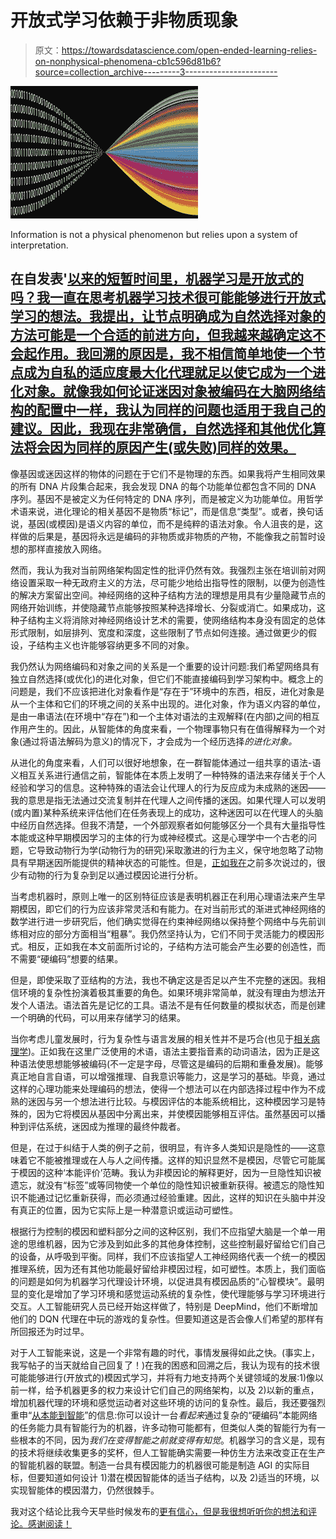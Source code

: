 # 开放式学习依赖于非物质现象

> 原文：<https://towardsdatascience.com/open-ended-learning-relies-on-nonphysical-phenomena-cb1c596d81b6?source=collection_archive---------3----------------------->

![](img/b693eda31eb00b5c010ed4f6363873ac.png)

Information is not a physical phenomenon but relies upon a system of interpretation.

## 在自发表'[以来的短暂时间里，机器学习是开放式的吗？我一直在思考机器学习技术很可能能够进行开放式学习的想法。我提出，让节点明确成为自然选择对象的方法可能是一个合适的前进方向，但我越来越确定这不会起作用。我回溯的原因是，我不相信简单地使一个节点成为自私的适应度最大化代理就足以使它成为一个进化对象。就像我如何论证迷因对象被编码在大脑网络结构的配置中一样，我认为同样的问题也适用于我自己的建议。因此，我现在非常确信，自然选择和其他优化算法将会因为同样的原因产生(或失败)同样的效果。](https://medium.com/towards-data-science/is-machine-learning-open-ended-75128deaf6af)

像基因或迷因这样的物体的问题在于它们不是物理的东西。如果我将产生相同效果的所有 DNA 片段集合起来，我会发现 DNA 的每个功能单位都包含不同的 DNA 序列。基因不是被定义为任何特定的 DNA 序列，而是被定义为功能单位。用哲学术语来说，进化理论的相关基因不是物质“标记”，而是信息“类型”。或者，换句话说，基因(或模因)是语义内容的单位，而不是纯粹的语法对象。令人沮丧的是，这样做的后果是，基因将永远是编码的非物质或非物质的产物，不能像我之前暂时设想的那样直接放入网络。

然而，我认为我对当前网络架构固定性的批评仍然有效。我强烈主张在培训前对网络设置采取一种无政府主义的方法，尽可能少地给出指导性的限制，以便为创造性的解决方案留出空间。神经网络的这种子结构方法的理想是用具有少量隐藏节点的网络开始训练，并使隐藏节点能够按照某种选择增长、分裂或消亡。如果成功，这种子结构主义将消除对神经网络设计艺术的需要，使网络结构本身没有固定的总体形式限制，如层排列、宽度和深度，这些限制了节点如何连接。通过做更少的假设，子结构主义也许能够容纳更多不同的对象。

我仍然认为网络编码和对象之间的关系是一个重要的设计问题:我们希望网络具有独立自然选择(或优化)的进化对象，但它们不能直接编码到学习架构中。概念上的问题是，我们不应该把进化对象看作是“存在于”环境中的东西，相反，进化对象是从一个主体和它们的环境之间的关系中出现的。进化对象，作为语义内容的单位，是由一串语法(在环境中“存在”)和一个主体对语法的主观解释(在内部)之间的相互作用产生的。因此，从智能体的角度来看，一个物理事物只有在值得解释为一个对象(通过将语法解码为意义)的情况下，才会成为一个经历选择*的进化对象。*

从进化的角度来看，人们可以很好地想象，在一群智能体通过一组共享的语法-语义相互关系进行通信之前，智能体在本质上发明了一种特殊的语法来存储关于个人经验和学习的信息。这种特殊的语法会让代理人的行为反应成为未成熟的迷因——我的意思是指无法通过交流复制并在代理人之间传播的迷因。如果代理人可以发明(或内置)某种系统来评估他们在任务表现上的成功，这种迷因可以在代理人的头脑中经历自然选择。但我不清楚，一个外部观察者如何能够区分一个具有大量指导性本能或这种早期模因学习的主体的行为或神经模式。这是心理学中一个古老的问题，它导致动物行为学(动物行为的研究)采取激进的行为主义，保守地忽略了动物具有早期迷因所能提供的精神状态的可能性。但是，[正如我在](https://becominghuman.ai/from-instinct-to-intelligence-has-ai-taken-a-wrong-turning-e84582dc4600)之前多次说过的，很少有动物的行为复杂到足以通过模因论进行分析。

当考虑机器时，原则上唯一的区别特征应该是表明机器正在利用心理语法来产生早期模因，即它们的行为应该非常灵活和有能力。在对当前形式的渐进式神经网络的数学进行进一步研究后，他们确实觉得在约束神经网络以保持整个网络中与先前训练相对应的部分方面相当“粗暴”。我仍然坚持认为，它们不同于灵活能力的模因形式。相反，正如我在本文前面所讨论的，子结构方法可能会产生必要的创造性，而不需要“硬编码”想要的结果。

但是，即使采取了亚结构的方法，我也不确定这是否足以产生不完整的迷因。我相信环境的复杂性扮演着极其重要的角色。如果环境非常简单，就没有理由为想法开发个人语法。语法首先是记忆的工具。语法不是有任何数量的模拟状态，而是创建一个明确的代码，可以用来存储学习的结果。

当你考虑儿童发展时，行为复杂性与语言发展的相关性并不是巧合(也见于[相关病理学](https://www.ncbi.nlm.nih.gov/pmc/articles/PMC3168536/))。正如我在这里广泛使用的术语，语法主要指音素的动词语法，因为正是这种语法使思想能够被编码(不一定是字母，尽管这是编码的后期和重叠发展)。能够真正地自言自语，可以增强推理、自我意识等能力，这是学习的基础。毕竟，通过这样的心理功能来处理编码的想法，使得一个想法可以在内部选择过程中作为不成熟的迷因与另一个想法进行比较。与模因评估的本能系统相比，这种模因学习是特殊的，因为它将模因从基因中分离出来，并使模因能够相互评估。虽然基因可以播种到评估系统，迷因成为推理的最终仲裁者。

但是，在过于纠结于人类的例子之前，很明显，有许多人类知识是隐性的——这意味着它不能被推理或在人与人之间传播。这样的知识显然不是模因，尽管它可能属于模因的这种‘本能评价’范畴。我认为非模因论的解释更好，因为一旦隐性知识被遗忘，就没有“标签”或等同物使一个单位的隐性知识被重新获得。被遗忘的隐性知识不能通过记忆重新获得，而必须通过经验重建。因此，这样的知识在头脑中并没有真正的位置，因为它实际上是一种潜意识或运动可塑性。

根据行为控制的模因和塑料部分之间的这种区别，我们不应指望大脑是一个单一用途的思维机器，因为它涉及到如此多的其他身体控制，这些控制最好留给它们自己的设备，从呼吸到平衡。同样，我们不应该指望人工神经网络代表一个统一的模因推理系统，因为还有其他功能最好留给非模因过程，如可塑性。本质上，我们面临的问题是如何为机器学习代理设计环境，以促进具有模因品质的“心智模块”。最明显的变化是增加了学习环境和感觉运动系统的复杂性，使代理能够与学习环境进行交互。人工智能研究人员已经开始这样做了，特别是 DeepMind，他们不断增加他们的 DQN 代理在中玩的游戏的复杂性。但要知道这是否会像人们希望的那样有所回报还为时过早。

对于人工智能来说，这是一个非常有趣的时代，事情发展得如此之快。(事实上，我写帖子的当天就给自己回复了！)在我的困惑和回溯之后，我认为现有的技术很可能能够进行(开放式的)模因式学习，并将有力地支持两个关键领域的发展:1)像以前一样，给予机器更多的权力来设计它们自己的网络架构，以及 2)以新的重点，增加机器代理的环境和感觉运动者对这些环境的访问的复杂性。最后，我还要强烈重申“[从本能到智能](https://becominghuman.ai/from-instinct-to-intelligence-has-ai-taken-a-wrong-turning-e84582dc4600)”的信息:你可以设计一台*看起来*通过复杂的“硬编码”本能网络的任务能力具有智能行为的机器，许多动物可能都有，但类似人类的智能行为有一些根本的不同，因为*我们在变得智能之前就变得有知觉*。机器学习的含义是，现有的技术将继续收集更多的奖杯，但人工智能确实需要一种仿生方法来改变正在生产的智能机器的联盟。制造一台具有模因能力的机器很可能是制造 AGI 的实际目标，但要知道如何设计 1)潜在模因智能体的适当子结构，以及 2)适当的环境，以实现智能体的模因潜力，仍然很棘手。

我对这个结论比我今天早些时候发布的[更有信心，但是我很想听听你的想法和评论。感谢阅读！](https://medium.com/towards-data-science/is-machine-learning-open-ended-75128deaf6af)